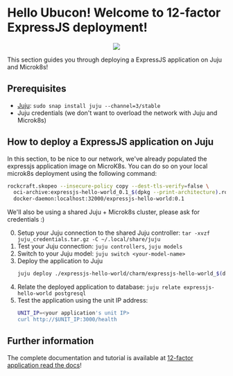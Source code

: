 # Hello Ubucon! Welcome to 12-factor ExpressJS deployment!

<p align="center">
    <img src="https://res.cloudinary.com/canonical/image/fetch/f_auto,q_auto,fl_sanitize,w_450,h_366/https://assets.ubuntu.com/v1/8e1d3bf5-juju-hero-juju.is.svg">
</p>

This section guides you through deploying a ExpressJS application on Juju and Microk8s!

## Prerequisites

- [Juju](https://juju.is/): `sudo snap install juju --channel=3/stable`
- Juju credentials (we don't want to overload the network with Juju and Microk8s)

## How to deploy a ExpressJS application on Juju

In this section, to be nice to our network, we've already populated the expressjs application image
on MicroK8s. You can do so on your local microk8s deployment using the following command:
```bash
rockcraft.skopeo --insecure-policy copy --dest-tls-verify=false \
  oci-archive:expressjs-hello-world_0.1_$(dpkg --print-architecture).rock \
  docker-daemon:localhost:32000/expressjs-hello-world:0.1
```

We'll also be using a shared Juju + Microk8s cluster, please ask for credentials :)

0. Setup your Juju connection to the shared Juju controller: `tar -xvzf juju_credentials.tar.gz -C ~/.local/share/juju`
1. Test your Juju connection: `juju controllers`, `juju models`
2. Switch to your Juju model: `juju switch <your-model-name>`
3. Deploy the application to Juju
    ```bash
    juju deploy ./expressjs-hello-world/charm/expressjs-hello-world_$(dpkg --print-architecture).charm --resource app-image=localhost:32000/expressjs-hello-world:0.1 "$APPLICATION_NAME"
    ```
4. Relate the deployed application to database: `juju relate expressjs-hello-world postgresql`
5. Test the application using the unit IP address:
    ```bash
    UNIT_IP=<your application's unit IP>
    curl http://$UNIT_IP:3000/health
    ```

## Further information

The complete documentation and tutorial is available at [12-factor application read the docs](https://canonical-12-factor-app-support.readthedocs-hosted.com/latest/tutorial/)!
